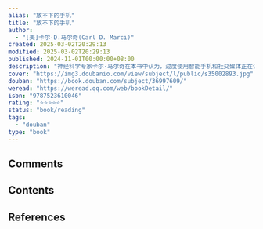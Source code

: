 ```yaml
---
alias: "放不下的手机"
title: "放不下的手机"
author:
  - "[美]卡尔·D.马尔奇(Carl D. Marci)"
created: 2025-03-02T20:29:13
modified: 2025-03-02T20:29:13
published: 2024-11-01T00:00:00+08:00
description: "神经科学专家卡尔·马尔奇在本书中认为，过度使用智能手机和社交媒体正在让我们的大脑经历“重装”。为什么我们生活在一个随时连线的世界，但越来越觉得脱节、孤独和无意义？答案在于大脑。大脑中独特的结构使人..."
cover: "https://img3.doubanio.com/view/subject/l/public/s35002893.jpg"
douban: "https://book.douban.com/subject/36997609/"
weread: "https://weread.qq.com/web/bookDetail/"
isbn: "9787523610046"
rating: "⭐⭐⭐⭐⭐"
status: "book/reading"
tags:
  - "douban"
type: "book"
---
```


## Comments



## Contents



## References



